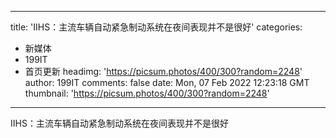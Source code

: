 
---
title: 'IIHS：主流车辆自动紧急制动系统在夜间表现并不是很好'
categories: 
 - 新媒体
 - 199IT
 - 首页更新
headimg: 'https://picsum.photos/400/300?random=2248'
author: 199IT
comments: false
date: Mon, 07 Feb 2022 12:23:18 GMT
thumbnail: 'https://picsum.photos/400/300?random=2248'
---

<div>   
IIHS：主流车辆自动紧急制动系统在夜间表现并不是很好  
</div>
            